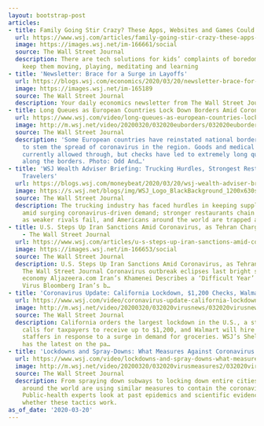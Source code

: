 ```yaml
---
layout: bootstrap-post
articles:
- title: Family Going Stir Crazy? These Apps, Websites and Games Could Help
  url: https://www.wsj.com/articles/family-going-stir-crazy-these-apps-websites-and-games-could-help-11584702001
  image: https://images.wsj.net/im-166661/social
  source: The Wall Street Journal
  description: There are tech solutions for kids’ complaints of boredom, things to
    keep them moving, playing, meditating and learning
- title: 'Newsletter: Brace for a Surge in Layoffs'
  url: https://blogs.wsj.com/economics/2020/03/20/newsletter-brace-for-a-surge-in-layoffs/
  image: https://images.wsj.net/im-165189
  source: The Wall Street Journal
  description: Your daily economics newsletter from The Wall Street Journal.
- title: Long Queues as European Countries Lock Down Borders Amid Coronavirus
  url: https://www.wsj.com/video/long-queues-as-european-countries-lock-down-borders-amid-coronavirus/52FDA576-3CD5-4960-A5FF-CC1B4A3FA29C.html
  image: http://m.wsj.net/video/20200320/032020euborders/032020euborders_1280x720.jpg
  source: The Wall Street Journal
  description: 'Some European countries have reinstated national borders in a bid
    to stem the spread of coronavirus in the region. Goods and medical supplies are
    currently allowed through, but checks have led to extremely long queues forming
    along the borders. Photo: Odd And…'
- title: 'WSJ Wealth Adviser Briefing: Trucking Hurdles, Strongest Restaurants, Trapped
    Travelers'
  url: https://blogs.wsj.com/moneybeat/2020/03/20/wsj-wealth-adviser-briefing-trucking-hurdles-strongest-restaurants-trapped-travelers/
  image: https://s.wsj.net/blogs/img/WSJ_Logo_BlackBackground_1200x630social
  source: The Wall Street Journal
  description: The trucking industry has faced hurdles in keeping supply chains moving
    amid surging coronavirus-driven demand; stronger restaurants chain could rebound
    as weaker rivals fail, and Americans around the world are trapped abroad.
- title: U.S. Steps Up Iran Sanctions Amid Coronavirus, as Tehran Charges Cruelty
    - The Wall Street Journal
  url: https://www.wsj.com/articles/u-s-steps-up-iran-sanctions-amid-coronavirus-as-tehran-charges-cruelty-11584647223
  image: https://images.wsj.net/im-166653/social
  source: The Wall Street Journal
  description: U.S. Steps Up Iran Sanctions Amid Coronavirus, as Tehran Charges Cruelty
    The Wall Street Journal Coronavirus outbreak eclipses last bright spot in Iran's
    economy Aljazeera.com Iran’s Khamenei Describes a ‘Difficult Year’ of Sanctions,
    Virus Bloomberg Iran’s b…
- title: 'Coronavirus Update: California Lockdown, $1,200 Checks, Walmart Hires'
  url: https://www.wsj.com/video/coronavirus-update-california-lockdown-1200-checks-walmart-hires/69C06F99-8318-493F-B247-56E715EBCBEF.html
  image: http://m.wsj.net/video/20200320/032020virusnews/032020virusnews_1280x720.jpg
  source: The Wall Street Journal
  description: California orders the largest lockdown in the U.S., a stimulus package
    calls for taxpayers to receive up to $1,200, and Walmart will hire 150,000 temporary
    staffers in response to a surge in demand for groceries. WSJ’s Shelby Holliday
    has the latest on the pa…
- title: 'Lockdowns and Spray-Downs: What Measures Against Coronavirus Work?'
  url: https://www.wsj.com/video/lockdowns-and-spray-downs-what-measures-against-coronavirus-work/B81EF347-B51C-4895-89C4-54789EE8567D.html
  image: http://m.wsj.net/video/20200320/032020virusmeasures2/032020virusmeasures2_1280x720.jpg
  source: The Wall Street Journal
  description: From spraying down subways to locking down entire cities, governments
    around the world are using similar measures to contain the coronavirus pandemic.
    Public-health experts look at past epidemics and scientific evidence to explain
    whether these tactics work.
as_of_date: '2020-03-20'
---
```


